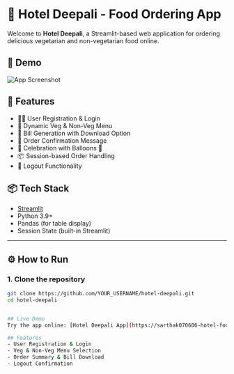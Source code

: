 # 🏨 Hotel Deepali - Food Ordering App

Welcome to **Hotel Deepali**, a Streamlit-based web application for ordering delicious vegetarian and non-vegetarian food online.

## 📸 Demo

![App Screenshot](https://via.placeholder.com/800x400?text=Hotel+Deepali+App+Screenshot)

## 🚀 Features

- 🧑‍💼 User Registration & Login
- 📜 Dynamic Veg & Non-Veg Menu
- 🧾 Bill Generation with Download Option
- 💬 Order Confirmation Message
- 🎈 Celebration with Balloons 🎉
- 📦 Session-based Order Handling
- 🚪 Logout Functionality

## 📦 Tech Stack

- [Streamlit](https://streamlit.io/)
- Python 3.9+
- Pandas (for table display)
- Session State (built-in Streamlit)

---

## ⚙️ How to Run

### 1. Clone the repository

```bash
git clone https://github.com/YOUR_USERNAME/hotel-deepali.git
cd hotel-deepali


## Live Demo
Try the app online: [Hotel Deepali App](https://sarthak070606-hotel-food-delivery-app-app-7w396a.streamlit.app/)

## Features
- User Registration & Login
- Veg & Non-Veg Menu Selection
- Order Summary & Bill Download
- Logout Confirmation

